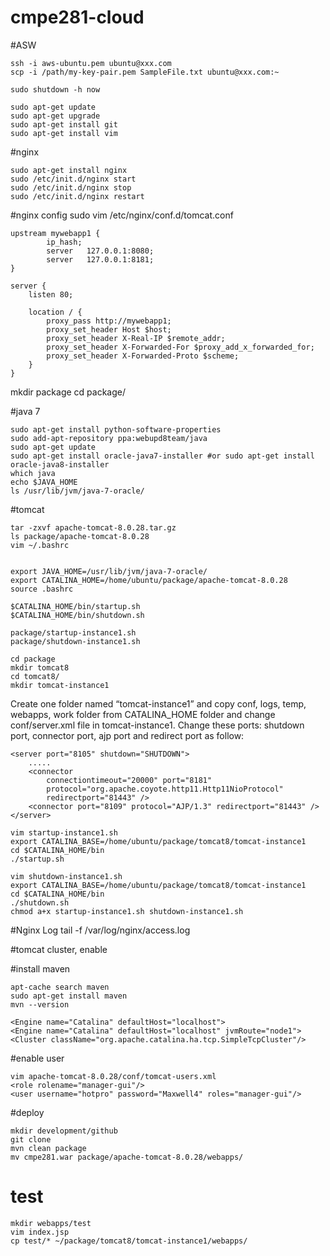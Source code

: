 # cmpe281-cloud

#ASW
```
ssh -i aws-ubuntu.pem ubuntu@xxx.com
scp -i /path/my-key-pair.pem SampleFile.txt ubuntu@xxx.com:~

sudo shutdown -h now

sudo apt-get update
sudo apt-get upgrade
sudo apt-get install git
sudo apt-get install vim
```

#nginx
```
sudo apt-get install nginx
sudo /etc/init.d/nginx start
sudo /etc/init.d/nginx stop
sudo /etc/init.d/nginx restart
```
#nginx config
sudo vim /etc/nginx/conf.d/tomcat.conf
```
upstream mywebapp1 {
		ip_hash;
        server   127.0.0.1:8080;
        server   127.0.0.1:8181;
}

server {
    listen 80;

    location / {
        proxy_pass http://mywebapp1;
        proxy_set_header Host $host;
        proxy_set_header X-Real-IP $remote_addr;
        proxy_set_header X-Forwarded-For $proxy_add_x_forwarded_for;
        proxy_set_header X-Forwarded-Proto $scheme;
    }
}
```

mkdir package
cd package/

#java 7
```
sudo apt-get install python-software-properties
sudo add-apt-repository ppa:webupd8team/java
sudo apt-get update
sudo apt-get install oracle-java7-installer #or sudo apt-get install oracle-java8-installer
which java
echo $JAVA_HOME
ls /usr/lib/jvm/java-7-oracle/
```

#tomcat
```
tar -zxvf apache-tomcat-8.0.28.tar.gz
ls package/apache-tomcat-8.0.28
vim ~/.bashrc


export JAVA_HOME=/usr/lib/jvm/java-7-oracle/
export CATALINA_HOME=/home/ubuntu/package/apache-tomcat-8.0.28
source .bashrc

$CATALINA_HOME/bin/startup.sh
$CATALINA_HOME/bin/shutdown.sh

package/startup-instance1.sh
package/shutdown-instance1.sh 

cd package
mkdir tomcat8
cd tomcat8/
mkdir tomcat-instance1
```

Create one folder named “tomcat-instance1” and copy conf, logs, temp, webapps, work folder from CATALINA_HOME folder and change conf/server.xml file in tomcat-instance1. Change these ports: shutdown port, connector port, ajp port and redirect port as follow:
```
<server port="8105" shutdown="SHUTDOWN">
	.....
	<connector
		connectiontimeout="20000" port="8181"
		protocol="org.apache.coyote.http11.Http11NioProtocol"
		redirectport="81443" />
	<connector port="8109" protocol="AJP/1.3" redirectport="81443" />
</server>
```

```
vim startup-instance1.sh
export CATALINA_BASE=/home/ubuntu/package/tomcat8/tomcat-instance1
cd $CATALINA_HOME/bin
./startup.sh

vim shutdown-instance1.sh 
export CATALINA_BASE=/home/ubuntu/package/tomcat8/tomcat-instance1
cd $CATALINA_HOME/bin
./shutdown.sh
chmod a+x startup-instance1.sh shutdown-instance1.sh
```
#Nginx Log
tail -f /var/log/nginx/access.log

#tomcat cluster, enable
<Cluster className="org.apache.catalina.ha.tcp.SimpleTcpCluster"/>

#install maven
```
apt-cache search maven
sudo apt-get install maven
mvn --version
```

```
<Engine name="Catalina" defaultHost="localhost">
<Engine name="Catalina" defaultHost="localhost" jvmRoute="node1">
<Cluster className="org.apache.catalina.ha.tcp.SimpleTcpCluster"/>
```

#enable user
```
vim apache-tomcat-8.0.28/conf/tomcat-users.xml
<role rolename="manager-gui"/>
<user username="hotpro" password="Maxwell4" roles="manager-gui"/>
```


#deploy
```
mkdir development/github
git clone
mvn clean package
mv cmpe281.war package/apache-tomcat-8.0.28/webapps/
```

# test
```
mkdir webapps/test
vim index.jsp
cp test/* ~/package/tomcat8/tomcat-instance1/webapps/
```